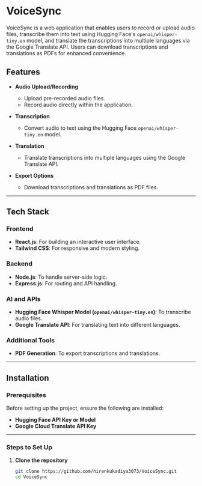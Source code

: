 # VoiceSync

VoiceSync is a web application that enables users to record or upload audio files, transcribe them into text using Hugging Face's `openai/whisper-tiny.en` model, and translate the transcriptions into multiple languages via the Google Translate API. Users can download transcriptions and translations as PDFs for enhanced convenience.

## Features

- **Audio Upload/Recording**
  - Upload pre-recorded audio files.
  - Record audio directly within the application.

- **Transcription**
  - Convert audio to text using the Hugging Face `openai/whisper-tiny.en` model.

- **Translation**
  - Translate transcriptions into multiple languages using the Google Translate API.

- **Export Options**
  - Download transcriptions and translations as PDF files.

---

## Tech Stack

### Frontend
- **React.js**: For building an interactive user interface.
- **Tailwind CSS**: For responsive and modern styling.

### Backend
- **Node.js**: To handle server-side logic.
- **Express.js**: For routing and API handling.

### AI and APIs
- **Hugging Face Whisper Model (`openai/whisper-tiny.en`)**: To transcribe audio files.
- **Google Translate API**: For translating text into different languages.

### Additional Tools
- **PDF Generation**: To export transcriptions and translations.

---

## Installation

### Prerequisites

Before setting up the project, ensure the following are installed:
- **Hugging Face API Key or Model**
- **Google Cloud Translate API Key**

---

### Steps to Set Up

1. **Clone the repository**
   ```bash
   git clone https://github.com/hirenkukadiya3073/VoiceSync.git
   cd VoiceSync
